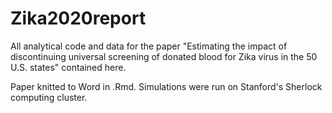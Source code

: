 # Zika2020report

All analytical code and data for the paper "Estimating the impact of discontinuing universal screening of donated blood for Zika virus in the 50 U.S. states" contained here.

Paper knitted to Word in .Rmd. Simulations were run on Stanford's Sherlock computing cluster.
